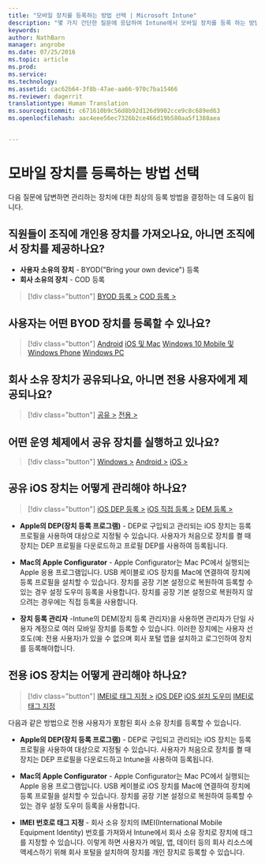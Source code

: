 ```yaml
---
title: "모바일 장치를 등록하는 방법 선택 | Microsoft Intune"
description: "몇 가지 간단한 질문에 응답하여 Intune에서 모바일 장치를 등록 하는 방법 결정"
keywords: 
author: NathBarn
manager: angrobe
ms.date: 07/25/2016
ms.topic: article
ms.prod: 
ms.service: 
ms.technology: 
ms.assetid: cac62b64-3f8b-47ae-aa66-970c7ba15466
ms.reviewer: dagerrit
translationtype: Human Translation
ms.sourcegitcommit: c671610b9c56d8b92d126d9902cce9c8c689ed63
ms.openlocfilehash: aac4eee56ec7326b2ce466d19b580aa5f1388aea


---
```


# 모바일 장치를 등록하는 방법 선택

다음 질문에 답변하면 관리하는 장치에 대한 최상의 등록 방법을 결정하는 데 도움이 됩니다.

## **직원들이 조직에 개인용 장치를 가져오나요, 아니면 조직에서 장치를 제공하나요?**

  - **사용자 소유의 장치** - BYOD("Bring your own device") 등록
  - **회사 소유의 장치** - COD 등록

> [!div class="button"]
[BYOD 등록 >](#what-byod-devices-can-your-users-enroll)   [COD 등록 >](#are-your-company-owned-devices-shared-or-do-they-have-dedicated-users)

## **사용자는 어떤 BYOD 장치를 등록할 수 있나요?**

> [!div class="button"]
[Android](/intune/deploy-use/set-up-android-management-with-microsoft-intune) [iOS 및 Mac](/intune/deploy-use/set-up-ios-and-mac-management-with-microsoft-intune) [Windows 10 Mobile 및 Windows Phone](/intune/deploy-use/set-up-windows-phone-management-with-microsoft-intune) [Windows PC](/intune/deploy-use/set-up-windows-device-management-with-microsoft-intune)

## **회사 소유 장치가 공유되나요, 아니면 전용 사용자에게 제공되나요?**

> [!div class="button"]
[공유 >](#what-operating-system-are-your-shared-devices-running)   [전용 >](#how-will-you-manage-dedicated-ios-devices)


## **어떤 운영 체제에서 공유 장치를 실행하고 있나요?**

  > [!div class="button"]
  [Windows >](/intune/deploy-use/enroll-corporate-owned-devices-with-the-device-enrollment-manager-in-microsoft-intune) [Android >](/intune/deploy-use/enroll-corporate-owned-devices-with-the-device-enrollment-manager-in-microsoft-intune) [iOS >](#how-will-you-manage-shared-ios-devices)

## **공유 iOS 장치는 어떻게 관리해야 하나요?**

  > [!div class="button"]
  [iOS DEP 등록 >](/intune/deploy-use/ios-device-enrollment-program-in-microsoft-intune) [iOS 직접 등록 >](/intune/deploy-use/ios-direct-enrollment-in-microsoft-intune)  [DEM 등록 >](/intune/deploy-use/enroll-corporate-owned-devices-with-the-device-enrollment-manager-in-microsoft-intune)

  - **Apple의 DEP(장치 등록 프로그램)** - DEP로 구입되고 관리되는 iOS 장치는 등록 프로필을 사용하여 대상으로 지정될 수 있습니다. 사용자가 처음으로 장치를 켤 때 장치는 DEP 프로필을 다운로드하고 프로필 DEP를 사용하여 등록됩니다.

  - **Mac의 Apple Configurator** - Apple Configurator는 Mac PC에서 실행되는 Apple 응용 프로그램입니다. USB 케이블로 iOS 장치를 Mac에 연결하여 장치에 등록 프로필을 설치할 수 있습니다. 장치를 공장 기본 설정으로 복원하여 등록할 수 있는 경우 설정 도우미 등록을 사용합니다. 장치를 공장 기본 설정으로 복원하지 않으려는 경우에는 직접 등록을 사용합니다.

  - **장치 등록 관리자** -Intune의 DEM(장치 등록 관리자)을 사용하면 관리자가 단일 사용자 계정으로 여러 모바일 장치를 등록할 수 있습니다. 이러한 장치에는 사용자 선호도(예: 전용 사용자)가 있을 수 없으며 회사 포털 앱을 설치하고 로그인하여 장치를 등록해야합니다.

## **전용 iOS 장치는 어떻게 관리해야 하나요?**

  > [!div class="button"]
  [IMEI로 태그 지정 >](/intune/deploy-use/specify-corporate-owned-devices-with-international-mobile-equipment-identity-imei-numbers) [iOS DEP](/intune/deploy-use/ios-device-enrollment-program-in-microsoft-intune) [iOS 설치 도우미](/intune/deploy-use/ios-setup-assistant-enrollment-in-microsoft-intune) [IMEI로 태그 지정](/intune/deploy-use/specify-corporate-owned-devices-with-international-mobile-equipment-identity-imei-numbers)

  다음과 같은 방법으로 전용 사용자가 포함된 회사 소유 장치를 등록할 수 있습니다.

  - **Apple의 DEP(장치 등록 프로그램)** - DEP로 구입되고 관리되는 iOS 장치는 등록 프로필을 사용하여 대상으로 지정될 수 있습니다. 사용자가 처음으로 장치를 켤 때 장치는 DEP 프로필을 다운로드하고 Intune을 사용하여 등록됩니다.

  - **Mac의 Apple Configurator** - Apple Configurator는 Mac PC에서 실행되는 Apple 응용 프로그램입니다. USB 케이블로 iOS 장치를 Mac에 연결하여 장치에 등록 프로필을 설치할 수 있습니다. 장치를 공장 기본 설정으로 복원하여 등록할 수 있는 경우 설정 도우미 등록을 사용합니다.

  - **IMEI 번호로 태그 지정** - 회사 소유 장치의 IMEI(International Mobile Equipment Identity) 번호를 가져와서 Intune에서 회사 소유 장치로 장치에 태그를 지정할 수 있습니다. 이렇게 하면 사용자가 메일, 앱, 데이터 등의 회사 리소스에 액세스하기 위해 회사 포털을 설치하여 장치를 개인 장치로 등록할 수 있습니다.



<!--HONumber=Aug16_HO1-->


